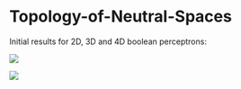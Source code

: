 # Topology-of-Neutral-Spaces


Initial results for 2D, 3D and 4D boolean perceptrons:

![](https://i.ibb.co/6wb28bs/thumbnail-image.png)

![](https://i.ibb.co/5jJK2Zy/thumbnail-image-1.png)
